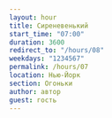 ```yaml
---
layout: hour
title: Сиреневенький 
start_time: "07:00"
duration: 3600
redirect_to: "/hours/08"
weekdays: "1234567"
permalink: /hours/07
location: Нью-Йорк
section: Огоньки
author: автор
guest: гость  
---
```

